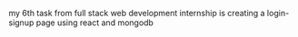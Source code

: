 my 6th task from full stack web development internship is 
creating a login-signup page using react and mongodb

